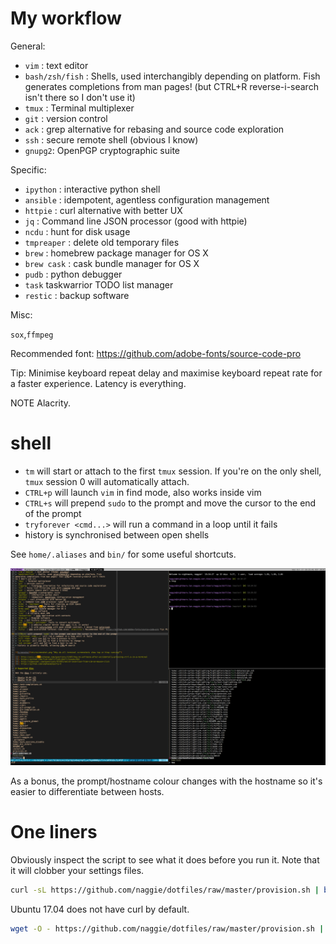 # My workflow

General:

* `vim` : text editor
* `bash/zsh/fish` : Shells, used interchangibly depending on platform. Fish
generates completions from man pages! (but CTRL+R reverse-i-search isn't there
so I don't use it)
* `tmux` : Terminal multiplexer
* `git` : version control
* `ack` : grep alternative for rebasing and source code exploration
* `ssh` : secure remote shell (obvious I know)
* `gnupg2`: OpenPGP cryptographic suite

Specific:

* `ipython` : interactive python shell
* `ansible` : idempotent, agentless configuration management
* `httpie` : curl alternative with better UX
* `jq` : Command line JSON processor (good with httpie)
* `ncdu` : hunt for disk usage
* `tmpreaper` : delete old temporary files
* `brew` : homebrew package manager for OS X
* `brew cask` : cask bundle manager for OS X
* `pudb` : python debugger
* `task` taskwarrior TODO list manager
* `restic` : backup software

Misc:

`sox`,`ffmpeg`

Recommended font: https://github.com/adobe-fonts/source-code-pro

Tip: Minimise keyboard repeat delay and maximise keyboard repeat rate for a
faster experience. Latency is everything.

NOTE Alacrity.

# shell

* `tm` will start or attach to the first `tmux` session. If you're on the only
  shell, `tmux` session 0 will automatically attach.
* `CTRL+p` will launch `vim` in find mode, also works inside vim
* `CTRL+s` will prepend `sudo` to the prompt and move the cursor to the end of the prompt
* `tryforever <cmd...>` will run a command in a loop until it fails
* history is synchronised between open shells

See `home/.aliases` and `bin/` for some useful shortcuts.


![Screenshot](etc/screenshot.png "Why do all terminal screenshots show top or htop running?")

As a bonus, the prompt/hostname colour changes with the hostname so it's easier
to differentiate between hosts.


[2]: http://unix.stackexchange.com/questions/12107/how-to-unfreeze-after-accidentally-pressing-ctrl-s-in-a-terminal
[3]: https://github.com/fish-shell/fish-shell/issues/814
[4]: http://superuser.com/questions/413351/weird-insertion-from-vim-on-mouse-click
[5]: https://github.com/unphased/putty-X

# One liners

Obviously inspect the script to see what it does before you run it. Note that it
will clobber your settings files.

```bash
curl -sL https://github.com/naggie/dotfiles/raw/master/provision.sh | bash && bash
```

Ubuntu 17.04 does not have curl by default.

```bash
wget -O - https://github.com/naggie/dotfiles/raw/master/provision.sh | bash && bash
```
